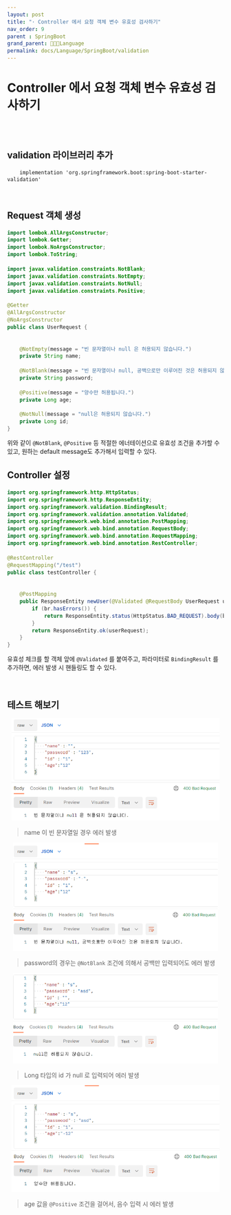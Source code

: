 ```yaml
---
layout: post
title: "· Controller 에서 요청 객체 변수 유효성 검사하기"
nav_order: 9
parent : SpringBoot
grand_parent: 👩🏻‍💻Language
permalink: docs/Language/SpringBoot/validation
---
```


# Controller 에서 요청 객체 변수 유효성 검사하기

<br>



<br>

## validation 라이브러리 추가

```
	implementation 'org.springframework.boot:spring-boot-starter-validation'
```

<br>

## Request 객체 생성



```java
import lombok.AllArgsConstructor;
import lombok.Getter;
import lombok.NoArgsConstructor;
import lombok.ToString;

import javax.validation.constraints.NotBlank;
import javax.validation.constraints.NotEmpty;
import javax.validation.constraints.NotNull;
import javax.validation.constraints.Positive;

@Getter
@AllArgsConstructor
@NoArgsConstructor
public class UserRequest {


    @NotEmpty(message = "빈 문자열이나 null 은 허용되지 않습니다.")
    private String name;

    @NotBlank(message = "빈 문자열이나 null, 공백으로만 이루어진 것은 허용되지 않습니다.")
    private String password;

    @Positive(message = "양수만 허용됩니다.")
    private Long age;

    @NotNull(message = "null은 허용되지 않습니다.")
    private Long id;
}

```



위와 같이 `@NotBlank`, `@Positive` 등 적절한 에너테이션으로 유효성 조건을 추가할 수 있고, 원하는 default message도 추가해서 입력할 수 있다.



## Controller 설정

```java
import org.springframework.http.HttpStatus;
import org.springframework.http.ResponseEntity;
import org.springframework.validation.BindingResult;
import org.springframework.validation.annotation.Validated;
import org.springframework.web.bind.annotation.PostMapping;
import org.springframework.web.bind.annotation.RequestBody;
import org.springframework.web.bind.annotation.RequestMapping;
import org.springframework.web.bind.annotation.RestController;

@RestController
@RequestMapping("/test")
public class testController {


    @PostMapping
    public ResponseEntity newUser(@Validated @RequestBody UserRequest userRequest, BindingResult br) {
        if (br.hasErrors()) {
            return ResponseEntity.status(HttpStatus.BAD_REQUEST).body(br.getFieldError().getDefaultMessage());
        }
        return ResponseEntity.ok(userRequest);
    }
}
```



유효성 체크를 할 객체 앞에 `@Validated` 를 붙여주고, 파라미터로 `BindingResult` 를 추가하면, 에러 발생 시 핸들링도 할 수 있다.

<br>

## 테스트 해보기


<p align="center">
<img src="https://raw.githubusercontent.com/buinq/imageServer/main/img/image-20221231175234997.png" alt="image-20221231175234997" style="zoom: 67%;" />
</p>

> name 이 빈 문자열일 경우 에러 발생

<p align="center">
<img src="https://raw.githubusercontent.com/buinq/imageServer/main/img/image-20221231175322855.png" alt="image-20221231175322855" style="zoom: 67%;" />
</p>

> password의 경우는 `@NotBlank` 조건에 의해서 공백만 입력되어도 에러 발생

<p align="center">
<img src="https://raw.githubusercontent.com/buinq/imageServer/main/img/image-20221231175410469.png" alt="image-20221231175410469" style="zoom: 67%;" />
</p>

> Long 타입의 id 가 null 로 입력되어 에러 발생
> 
<p align="center">
<img src="https://raw.githubusercontent.com/buinq/imageServer/main/img/image-20221231175508042.png" alt="image-20221231175508042" style="zoom:67%;" />
</p>

> age 값을 `@Positive` 조건을 걸어서, 음수 입력 시 에러 발생